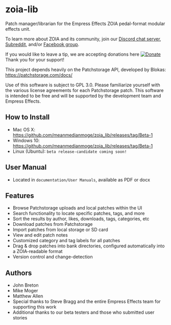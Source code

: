 # zoia-lib
Patch manager/librarian for the Empress Effects ZOIA pedal-format modular effects unit.

To learn more about ZOIA and its community, join our [Discord chat server](https://discordapp.com/invite/HG5GesY),
[Subreddit](https://reddit.com/r/zoia), and/or [Facebook group](https://facebook.com/groups/EmpressZOIAUsers).

If you would like to leave a tip, we are accepting donations here
[![Donate](https://img.shields.io/badge/Donate-PayPal-blue.svg)](https://www.paypal.com/cgi-bin/webscr?cmd=_donations&business=UUQ3SW5VMV3X4&currency_code=USD&source=url)
Thank you for your support!

This project depends heavily on the Patchstorage API, developed by Blokas: https://patchstorage.com/docs/

Use of this software is subject to GPL 3.0.
Please familiarize yourself with the various license agreements for each Patchstorage patch.
This software is intended to be free and will be supported by the development team and Empress Effects.

## How to Install
- Mac OS X: https://github.com/meanmedianmoge/zoia_lib/releases/tag/Beta-1
- Windows 10: https://github.com/meanmedianmoge/zoia_lib/releases/tag/Beta-1
- Linux (Ubuntu): `beta release-candidate coming soon!`

## User Manual
- Located in `documentation/User Manuals`, available as PDF or docx

## Features
- Browse Patchstorage uploads and local patches within the UI
- Search functionality to locate specific patches, tags, and more
- Sort the results by author, likes, downloads, tags, categories, etc
- Download patches from Patchstorage
- Import patches from local storage or SD card
- View and edit patch notes
- Customized category and tag labels for all patches
- Drag & drop patches into bank directories, configured automatically into a ZOIA-readable format
- Version control and change-detection

## Authors
- John Breton
- Mike Moger
- Matthew Allen
- Special thanks to Steve Bragg and the entire Empress Effects team for supporting this work
- Additional thanks to our beta testers and those who submitted user stories
